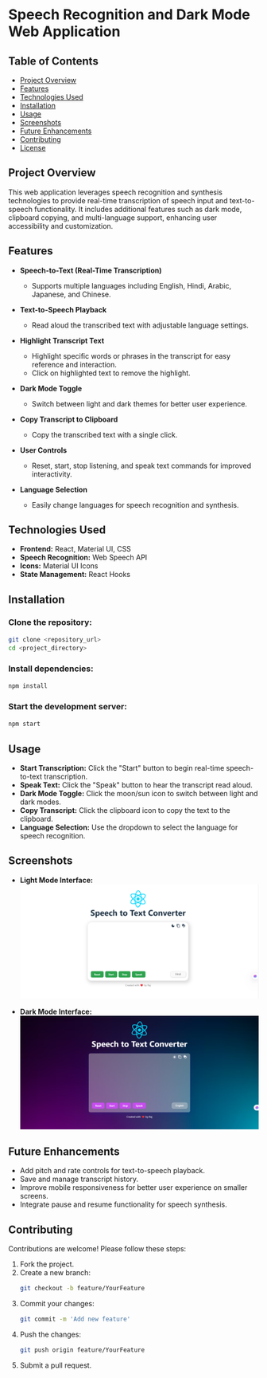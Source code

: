 # Speech Recognition and Dark Mode Web Application

## Table of Contents
- [Project Overview](#project-overview)
- [Features](#features)
- [Technologies Used](#technologies-used)
- [Installation](#installation)
- [Usage](#usage)
- [Screenshots](#screenshots)
- [Future Enhancements](#future-enhancements)
- [Contributing](#contributing)
- [License](#license)

## Project Overview
This web application leverages speech recognition and synthesis technologies to provide real-time transcription of speech input and text-to-speech functionality. It includes additional features such as dark mode, clipboard copying, and multi-language support, enhancing user accessibility and customization.

## Features
- **Speech-to-Text (Real-Time Transcription)**
  - Supports multiple languages including English, Hindi, Arabic, Japanese, and Chinese.
- **Text-to-Speech Playback**
  - Read aloud the transcribed text with adjustable language settings.
- **Highlight Transcript Text**
  - Highlight specific words or phrases in the transcript for easy reference and interaction.
  - Click on highlighted text to remove the highlight.

- **Dark Mode Toggle**
  - Switch between light and dark themes for better user experience.
- **Copy Transcript to Clipboard**
  - Copy the transcribed text with a single click.
- **User Controls**
  - Reset, start, stop listening, and speak text commands for improved interactivity.
- **Language Selection**
  - Easily change languages for speech recognition and synthesis.

## Technologies Used
- **Frontend:** React, Material UI, CSS
- **Speech Recognition:** Web Speech API
- **Icons:** Material UI Icons
- **State Management:** React Hooks

## Installation
### Clone the repository:
```bash
git clone <repository_url>
cd <project_directory>
```

### Install dependencies:
```bash
npm install
```

### Start the development server:
```bash
npm start
```

## Usage
- **Start Transcription:** Click the "Start" button to begin real-time speech-to-text transcription.
- **Speak Text:** Click the "Speak" button to hear the transcript read aloud.
- **Dark Mode Toggle:** Click the moon/sun icon to switch between light and dark modes.
- **Copy Transcript:** Click the clipboard icon to copy the text to the clipboard.
- **Language Selection:** Use the dropdown to select the language for speech recognition.

## Screenshots
- **Light Mode Interface:**
  ![Light Mode Interface](screenshots/light-mode-interface.png)

- **Dark Mode Interface:**
  ![Dark Mode Interface](screenshots/dark-mode-interface.png)

## Future Enhancements
- Add pitch and rate controls for text-to-speech playback.
- Save and manage transcript history.
- Improve mobile responsiveness for better user experience on smaller screens.
- Integrate pause and resume functionality for speech synthesis.

## Contributing
Contributions are welcome! Please follow these steps:
1. Fork the project.
2. Create a new branch:
   ```bash
   git checkout -b feature/YourFeature
   ```
3. Commit your changes:
   ```bash
   git commit -m 'Add new feature'
   ```
4. Push the changes:
   ```bash
   git push origin feature/YourFeature
   ```
5. Submit a pull request.


